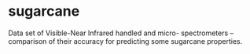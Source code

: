 # sugarcane
Data set of Visible-Near Infrared handled and micro- spectrometers – comparison of their accuracy for predicting some sugarcane properties.
